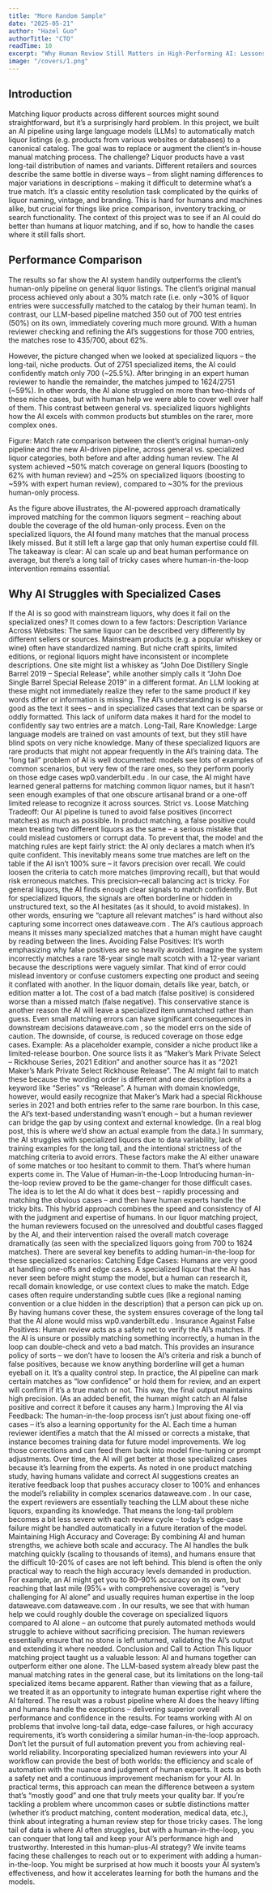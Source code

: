 ```yaml
---
title: "More Random Sample"
date: "2025-05-21"
author: "Hazel Guo"
authorTitle: "CTO"
readTime: 10
excerpt: "Why Human Review Still Matters in High-Performing AI: Lessons From Liquor Matching"
image: "/covers/1.png"
---
```


## Introduction

Matching liquor products across different sources might sound straightforward, but it’s a surprisingly hard problem. In this project, we built an AI pipeline using large language models (LLMs) to automatically match liquor listings (e.g. products from various websites or databases) to a canonical catalog. The goal was to replace or augment the client’s in-house manual matching process. The challenge? Liquor products have a vast long-tail distribution of names and variants. Different retailers and sources describe the same bottle in diverse ways – from slight naming differences to major variations in descriptions – making it difficult to determine what’s a true match. It’s a classic entity resolution task complicated by the quirks of liquor naming, vintage, and branding. This is hard for humans and machines alike, but crucial for things like price comparison, inventory tracking, or search functionality. The context of this project was to see if an AI could do better than humans at liquor matching, and if so, how to handle the cases where it still falls short.

## Performance Comparison

The results so far show the AI system handily outperforms the client’s human-only pipeline on general liquor listings. The client’s original manual process achieved only about a 30% match rate (i.e. only ~30% of liquor entries were successfully matched to the catalog by their human team). In contrast, our LLM-based pipeline matched 350 out of 700 test entries (50%) on its own, immediately covering much more ground. With a human reviewer checking and refining the AI’s suggestions for those 700 entries, the matches rose to 435/700, about 62%. 

However, the picture changed when we looked at specialized liquors – the long-tail, niche products. Out of 2751 specialized items, the AI could confidently match only 700 (~25.5%). After bringing in an expert human reviewer to handle the remainder, the matches jumped to 1624/2751 (~59%). In other words, the AI alone struggled on more than two-thirds of these niche cases, but with human help we were able to cover well over half of them. This contrast between general vs. specialized liquors highlights how the AI excels with common products but stumbles on the rarer, more complex ones. 

Figure: Match rate comparison between the client’s original human-only pipeline and the new AI-driven pipeline, across general vs. specialized liquor categories, both before and after adding human review. The AI system achieved ~50% match coverage on general liquors (boosting to 62% with human review) and ~25% on specialized liquors (boosting to ~59% with expert human review), compared to ~30% for the previous human-only process. 

As the figure above illustrates, the AI-powered approach dramatically improved matching for the common liquors segment – reaching about double the coverage of the old human-only process. Even on the specialized liquors, the AI found many matches that the manual process likely missed. But it still left a large gap that only human expertise could fill. The takeaway is clear: AI can scale up and beat human performance on average, but there’s a long tail of tricky cases where human-in-the-loop intervention remains essential.

## Why AI Struggles with Specialized Cases

If the AI is so good with mainstream liquors, why does it fail on the specialized ones? It comes down to a few factors:
Description Variance Across Websites: The same liquor can be described very differently by different sellers or sources. Mainstream products (e.g. a popular whiskey or wine) often have standardized naming. But niche craft spirits, limited editions, or regional liquors might have inconsistent or incomplete descriptions. One site might list a whiskey as “John Doe Distillery Single Barrel 2019 – Special Release”, while another simply calls it “John Doe Single Barrel Special Release 2019” in a different format. An LLM looking at these might not immediately realize they refer to the same product if key words differ or information is missing. The AI’s understanding is only as good as the text it sees – and in specialized cases that text can be sparse or oddly formatted. This lack of uniform data makes it hard for the model to confidently say two entries are a match.
Long-Tail, Rare Knowledge: Large language models are trained on vast amounts of text, but they still have blind spots on very niche knowledge. Many of these specialized liquors are rare products that might not appear frequently in the AI’s training data. The “long tail” problem of AI is well documented: models see lots of examples of common scenarios, but very few of the rare ones, so they perform poorly on those edge cases
wp0.vanderbilt.edu
. In our case, the AI might have learned general patterns for matching common liquor names, but it hasn’t seen enough examples of that one obscure artisanal brand or a one-off limited release to recognize it across sources.
Strict vs. Loose Matching Tradeoff: Our AI pipeline is tuned to avoid false positives (incorrect matches) as much as possible. In product matching, a false positive could mean treating two different liquors as the same – a serious mistake that could mislead customers or corrupt data. To prevent that, the model and the matching rules are kept fairly strict: the AI only declares a match when it’s quite confident. This inevitably means some true matches are left on the table if the AI isn’t 100% sure – it favors precision over recall. We could loosen the criteria to catch more matches (improving recall), but that would risk erroneous matches. This precision–recall balancing act is tricky. For general liquors, the AI finds enough clear signals to match confidently. But for specialized liquors, the signals are often borderline or hidden in unstructured text, so the AI hesitates (as it should, to avoid mistakes). In other words, ensuring we “capture all relevant matches” is hard without also capturing some incorrect ones
dataweave.com
. The AI’s cautious approach means it misses many specialized matches that a human might have caught by reading between the lines.
Avoiding False Positives: It’s worth emphasizing why false positives are so heavily avoided. Imagine the system incorrectly matches a rare 18-year single malt scotch with a 12-year variant because the descriptions were vaguely similar. That kind of error could mislead inventory or confuse customers expecting one product and seeing it conflated with another. In the liquor domain, details like year, batch, or edition matter a lot. The cost of a bad match (false positive) is considered worse than a missed match (false negative). This conservative stance is another reason the AI will leave a specialized item unmatched rather than guess. Even small matching errors can have significant consequences in downstream decisions
dataweave.com
, so the model errs on the side of caution. The downside, of course, is reduced coverage on those edge cases.
Example: As a placeholder example, consider a niche product like a limited-release bourbon. One source lists it as “Maker’s Mark Private Select – Rickhouse Series, 2021 Edition” and another source has it as “2021 Maker’s Mark Private Select Rickhouse Release”. The AI might fail to match these because the wording order is different and one description omits a keyword like “Series” vs “Release”. A human with domain knowledge, however, would easily recognize that Maker’s Mark had a special Rickhouse series in 2021 and both entries refer to the same rare bourbon. In this case, the AI’s text-based understanding wasn’t enough – but a human reviewer can bridge the gap by using context and external knowledge. (In a real blog post, this is where we’d show an actual example from the data.) In summary, the AI struggles with specialized liquors due to data variability, lack of training examples for the long tail, and the intentional strictness of the matching criteria to avoid errors. These factors make the AI either unaware of some matches or too hesitant to commit to them. That’s where human experts come in.
The Value of Human-in-the-Loop
Introducing human-in-the-loop review proved to be the game-changer for those difficult cases. The idea is to let the AI do what it does best – rapidly processing and matching the obvious cases – and then have human experts handle the tricky bits. This hybrid approach combines the speed and consistency of AI with the judgment and expertise of humans. In our liquor matching project, the human reviewers focused on the unresolved and doubtful cases flagged by the AI, and their intervention raised the overall match coverage dramatically (as seen with the specialized liquors going from 700 to 1624 matches). There are several key benefits to adding human-in-the-loop for these specialized scenarios:
Catching Edge Cases: Humans are very good at handling one-offs and edge cases. A specialized liquor that the AI has never seen before might stump the model, but a human can research it, recall domain knowledge, or use context clues to make the match. Edge cases often require understanding subtle cues (like a regional naming convention or a clue hidden in the description) that a person can pick up on. By having humans cover these, the system ensures coverage of the long tail that the AI alone would miss
wp0.vanderbilt.edu
.
Insurance Against False Positives: Human review acts as a safety net to verify the AI’s matches. If the AI is unsure or possibly matching something incorrectly, a human in the loop can double-check and veto a bad match. This provides an insurance policy of sorts – we don’t have to loosen the AI’s criteria and risk a bunch of false positives, because we know anything borderline will get a human eyeball on it. It’s a quality control step. In practice, the AI pipeline can mark certain matches as “low confidence” or hold them for review, and an expert will confirm if it’s a true match or not. This way, the final output maintains high precision. (As an added benefit, the human might catch an AI false positive and correct it before it causes any harm.)
Improving the AI via Feedback: The human-in-the-loop process isn’t just about fixing one-off cases – it’s also a learning opportunity for the AI. Each time a human reviewer identifies a match that the AI missed or corrects a mistake, that instance becomes training data for future model improvements. We log those corrections and can feed them back into model fine-tuning or prompt adjustments. Over time, the AI will get better at those specialized cases because it’s learning from the experts. As noted in one product matching study, having humans validate and correct AI suggestions creates an iterative feedback loop that pushes accuracy closer to 100% and enhances the model’s reliability in complex scenarios
dataweave.com
. In our case, the expert reviewers are essentially teaching the LLM about these niche liquors, expanding its knowledge. That means the long-tail problem becomes a bit less severe with each review cycle – today’s edge-case failure might be handled automatically in a future iteration of the model.
Maintaining High Accuracy and Coverage: By combining AI and human strengths, we achieve both scale and accuracy. The AI handles the bulk matching quickly (scaling to thousands of items), and humans ensure that the difficult 10-20% of cases are not left behind. This blend is often the only practical way to reach the high accuracy levels demanded in production. For example, an AI might get you to 80–90% accuracy on its own, but reaching that last mile (95%+ with comprehensive coverage) is “very challenging for AI alone” and usually requires human expertise in the loop
dataweave.com
dataweave.com
. In our results, we see that with human help we could roughly double the coverage on specialized liquors compared to AI alone – an outcome that purely automated methods would struggle to achieve without sacrificing precision. The human reviewers essentially ensure that no stone is left unturned, validating the AI’s output and extending it where needed.
Conclusion and Call to Action
This liquor matching project taught us a valuable lesson: AI and humans together can outperform either one alone. The LLM-based system already blew past the manual matching rates in the general case, but its limitations on the long-tail specialized items became apparent. Rather than viewing that as a failure, we treated it as an opportunity to integrate human expertise right where the AI faltered. The result was a robust pipeline where AI does the heavy lifting and humans handle the exceptions – delivering superior overall performance and confidence in the results. For teams working with AI on problems that involve long-tail data, edge-case failures, or high accuracy requirements, it’s worth considering a similar human-in-the-loop approach. Don’t let the pursuit of full automation prevent you from achieving real-world reliability. Incorporating specialized human reviewers into your AI workflow can provide the best of both worlds: the efficiency and scale of automation with the nuance and judgment of human experts. It acts as both a safety net and a continuous improvement mechanism for your AI. In practical terms, this approach can mean the difference between a system that’s “mostly good” and one that truly meets your quality bar. If you’re tackling a problem where uncommon cases or subtle distinctions matter (whether it’s product matching, content moderation, medical data, etc.), think about integrating a human review step for those tricky cases. The long tail of data is where AI often struggles, but with a human-in-the-loop, you can conquer that long tail and keep your AI’s performance high and trustworthy. Interested in this human-plus-AI strategy? We invite teams facing these challenges to reach out or to experiment with adding a human-in-the-loop. You might be surprised at how much it boosts your AI system’s effectiveness, and how it accelerates learning for both the humans and the models. 
